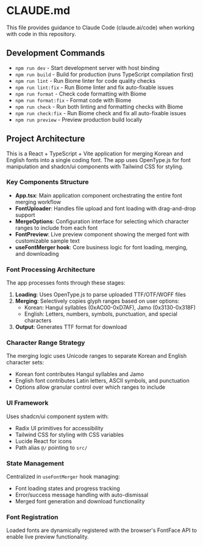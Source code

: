 # CLAUDE.md

This file provides guidance to Claude Code (claude.ai/code) when working with code in this repository.

## Development Commands

- `npm run dev` - Start development server with host binding
- `npm run build` - Build for production (runs TypeScript compilation first)  
- `npm run lint` - Run Biome linter for code quality checks
- `npm run lint:fix` - Run Biome linter and fix auto-fixable issues
- `npm run format` - Check code formatting with Biome
- `npm run format:fix` - Format code with Biome
- `npm run check` - Run both linting and formatting checks with Biome
- `npm run check:fix` - Run Biome check and fix all auto-fixable issues
- `npm run preview` - Preview production build locally

## Project Architecture

This is a React + TypeScript + Vite application for merging Korean and English fonts into a single coding font. The app uses OpenType.js for font manipulation and shadcn/ui components with Tailwind CSS for styling.

### Key Components Structure

- **App.tsx**: Main application component orchestrating the entire font merging workflow
- **FontUploader**: Handles file upload and font loading with drag-and-drop support
- **MergeOptions**: Configuration interface for selecting which character ranges to include from each font
- **FontPreview**: Live preview component showing the merged font with customizable sample text
- **useFontMerger hook**: Core business logic for font loading, merging, and downloading

### Font Processing Architecture

The app processes fonts through these stages:
1. **Loading**: Uses OpenType.js to parse uploaded TTF/OTF/WOFF files
2. **Merging**: Selectively copies glyph ranges based on user options:
   - Korean: Hangul syllables (0xAC00-0xD7AF), Jamo (0x3130-0x318F)
   - English: Letters, numbers, symbols, punctuation, and special characters
3. **Output**: Generates TTF format for download

### Character Range Strategy

The merging logic uses Unicode ranges to separate Korean and English character sets:
- Korean font contributes Hangul syllables and Jamo
- English font contributes Latin letters, ASCII symbols, and punctuation
- Options allow granular control over which ranges to include

### UI Framework

Uses shadcn/ui component system with:
- Radix UI primitives for accessibility
- Tailwind CSS for styling with CSS variables
- Lucide React for icons
- Path alias `@/` pointing to `src/`

### State Management

Centralized in `useFontMerger` hook managing:
- Font loading states and progress tracking
- Error/success message handling with auto-dismissal
- Merged font generation and download functionality

### Font Registration

Loaded fonts are dynamically registered with the browser's FontFace API to enable live preview functionality.